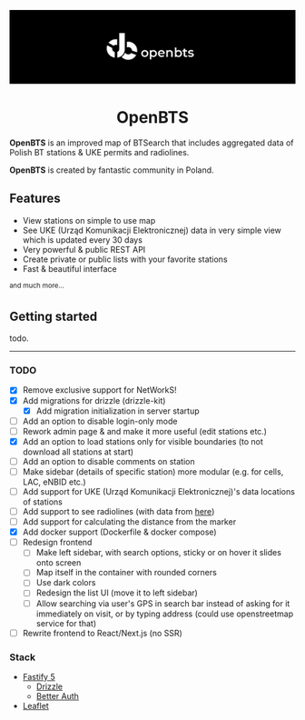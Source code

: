 ![OpenBTS banner](./.github/assets/banner.png)

<h1 align="center"><b>OpenBTS</b></h1>

**OpenBTS** is an improved map of BTSearch that includes aggregated data of Polish BT stations & UKE permits and radiolines.

**OpenBTS** is created by fantastic community in Poland.

## Features

- View stations on simple to use map
- See UKE (Urząd Komunikacji Elektronicznej) data in very simple view which is updated every 30 days
- Very powerful & public REST API
- Create private or public lists with your favorite stations
- Fast & beautiful interface

<sup>and much more...</sup>

## Getting started

todo.

---

### TODO

- [x] Remove exclusive support for NetWorkS!
- [x] Add migrations for drizzle (drizzle-kit)
  - [x] Add migration initialization in server startup
- [ ] Add an option to disable login-only mode
- [ ] Rework admin page & and make it more useful (edit stations etc.)
- [x] Add an option to load stations only for visible boundaries (to not download all stations at start)
- [ ] Add an option to disable comments on station
- [ ] Make sidebar (details of specific station) more modular (e.g. for cells, LAC, eNBID etc.)
- [ ] Add support for UKE (Urząd Komunikacji Elektronicznej)'s data locations of stations
- [ ] Add support to see radiolines (with data from [here](https://bts.mserv.ovh/))
- [ ] Add support for calculating the distance from the marker
- [x] Add docker support (Dockerfile & docker compose)
- [ ] Redesign frontend
  - [ ] Make left sidebar, with search options, sticky or on hover it slides onto screen
  - [ ] Map itself in the container with rounded corners
  - [ ] Use dark colors
  - [ ] Redesign the list UI (move it to left sidebar)
  - [ ] Allow searching via user's GPS in search bar instead of asking for it immediately on visit, or by typing address (could use openstreetmap service for that)
- [ ] Rewrite frontend to React/Next.js (no SSR)

### Stack

- [Fastify 5](https://fastify.dev/)
  - [Drizzle](https://orm.drizzle.team/)
  - [Better Auth](https://better-auth.com/)
- [Leaflet](https://leafletjs.com/)